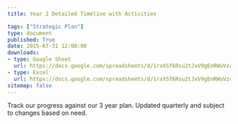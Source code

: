 ```yaml
---
title: Year 2 Detailed Timeline with Activities

tags: ["Strategic Plan"]
type: document
published: True
date: 2015-07-31 12:00:00
downloads:
- type: Google Sheet
  url: https://docs.google.com/spreadsheets/d/1rxXSf6Rsu2tJxV9gEnRWuVzcbfSmJrpwj-b_T8u8TWs/edit?usp=sharing
- type: Excel
  url: https://docs.google.com/spreadsheets/d/1rxXSf6Rsu2tJxV9gEnRWuVzcbfSmJrpwj-b_T8u8TWs/export?format=xlsx
sitemap: false
---
```


Track our progress against our 3 year plan. Updated quarterly and subject to changes based on need.
